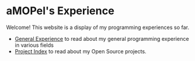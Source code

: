 # aMOPel's Experience

Welcome! This website is a display of my programming experiences so far.

* [General Experience](#/experience) to read about my general programming experience in various fields
* [Project Index](#/index) to read about my Open Source projects.

